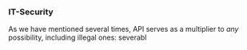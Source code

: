 ### IT-Security

As we have mentioned several times, API serves as a multiplier to *any* possibility, including illegal ones: severabl